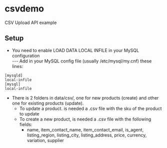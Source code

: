 csvdemo
=======

CSV Upload API example

Setup
-
- You need to enable LOAD DATA LOCAL INFILE in your MySQL configuration <br>
--- Add in your MySQL config file (usually /etc/mysql/my.cnf) these lines:
```
[mysqld]
local-infile
[mysql]
local-infile
```
- There is 2 folders in data/csv/, one for new products (create) and other one for existing products (update).<br>
  - To update a product. is needed a .csv file with the sku of the product to update
  - To create a new product, is needed a .csv file with the following fields:
    - name, item_contact_name, item_contact_email, is_agent, listing_region, listing_city, listing_address, price, currency, variation, supplier
